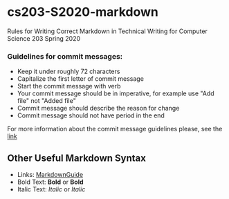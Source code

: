 # cs203-S2020-markdown
Rules for Writing Correct Markdown in Technical Writing for Computer Science 203 Spring 2020

### Guidelines for commit messages:

* Keep it under roughly 72 characters
* Capitalize the first letter of commit message
* Start the commit message with verb
* Your commit message should be in imperative, for example use "Add file" not "Added file"
* Commit message should describe the reason for change
* Commit message should not have period in the end

For more information about the commit message guidelines please, see the [link](https://gist.github.com/robertpainsi/b632364184e70900af4ab688decf6f53)

## Other Useful Markdown Syntax

* Links: [MarkdownGuide](https://www.markdownguide.org/basic-syntax/)
* Bold Text: **Bold** or __Bold__
* Italic Text: *Italic* or _Italic_
